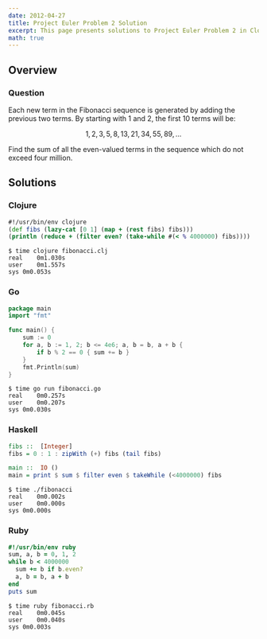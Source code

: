 ```yaml
---
date: 2012-04-27
title: Project Euler Problem 2 Solution
excerpt: This page presents solutions to Project Euler Problem 2 in Clojure, Go, Haskell and Ruby.
math: true
---
```



## Overview


### Question

<p>
Each new term in the Fibonacci sequence is generated by adding the previous two 
terms. By starting with 1 and 2, the first 10 terms will be:
</p>

$$1, 2, 3, 5, 8, 13, 21, 34, 55, 89, ...$$

<p>
Find the sum of all the even-valued terms in the sequence which do not exceed 
four million.
</p>






## Solutions

### Clojure

```clojure
#!/usr/bin/env clojure
(def fibs (lazy-cat [0 1] (map + (rest fibs) fibs)))
(println (reduce + (filter even? (take-while #(< % 4000000) fibs))))

```


```
$ time clojure fibonacci.clj
real	0m1.030s
user	0m1.557s
sys	0m0.053s
```



### Go

```go
package main
import "fmt"

func main() {
	sum := 0
	for a, b := 1, 2; b <= 4e6; a, b = b, a + b {
		if b % 2 == 0 { sum += b }
	}
	fmt.Println(sum)
}

```


```
$ time go run fibonacci.go
real	0m0.257s
user	0m0.207s
sys	0m0.030s
```



### Haskell

```haskell
fibs ::  [Integer]
fibs = 0 : 1 : zipWith (+) fibs (tail fibs)

main ::  IO ()
main = print $ sum $ filter even $ takeWhile (<4000000) fibs
```


```
$ time ./fibonacci
real	0m0.002s
user	0m0.000s
sys	0m0.000s
```



### Ruby

```ruby
#!/usr/bin/env ruby
sum, a, b = 0, 1, 2
while b < 4000000
  sum += b if b.even?
  a, b = b, a + b
end
puts sum
```


```
$ time ruby fibonacci.rb
real	0m0.045s
user	0m0.040s
sys	0m0.003s
```


